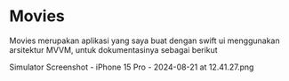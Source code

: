 # Movies


Movies merupakan aplikasi yang saya buat dengan swift ui menggunakan arsitektur MVVM, untuk dokumentasinya sebagai berikut


Simulator Screenshot - iPhone 15 Pro - 2024-08-21 at 12.41.27.png
